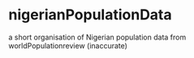 # nigerianPopulationData
a short organisation of Nigerian population data from worldPopulationreview (inaccurate)
